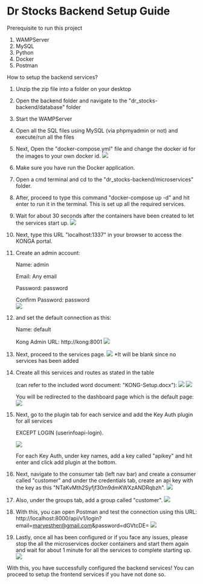 # Dr Stocks Backend Setup Guide
Prerequisite to run this project
1. WAMPServer
2. MySQL
3. Python
4. Docker
5. Postman

How to setup the backend services?
1. Unzip the zip file into a folder on your desktop
2. Open the backend folder and navigate to the "dr_stocks-backend/database" folder
3. Start the WAMPServer
4. Open all the SQL files using MySQL (via phpmyadmin or not) and execute/run all the files
4. Next, Open the "docker-compose.yml" file and change the docker id for the images to your own docker id.
![](./readme_img/docker_id.png)
4. Make sure you have run the Docker application.
5. Open a cmd terminal and cd to the "dr_stocks-backend/microservices" folder.
6. After, proceed to type this command "docker-compose up -d" and hit enter to run it in the terminal. This is set up all the required services. 
7. Wait for about 30 seconds after the containers have been created to let the services start up.
![](./readme_img/docker_con.png)
8. Next, type this URL "localhost:1337" in your browser to access the KONGA portal.
9. Create an admin account:

    Name: admin

    Email: Any email
    
    Password: password
    
    Confirm Password: password  
![](./readme_img/kong-admin.png)

10. and set the default connection as this:

    Name: default
    
    Kong Admin URL: http://kong:8001
![](./readme_img/kong-default.png)

11. Next, proceed to the services page.
![](./readme_img/kong-services.png)
*It will be blank since no services has been added
10. Create all this services and routes as stated in the table 

    (can refer to the included word document: "KONG-Setup.docx"):
    ![](./readme_img/Kong-Setup.png)
    ![](./readme_img/kong-services.png)
    
    You will be redirected to the dashboard page which is the default page:
    ![](./readme_img/kong-page.png)

11. Next, go to the plugin tab for each service and add the Key Auth plugin for all services 

    EXCEPT LOGIN (userinfoapi-login).

    ![](./readme_img/key-auth.png)
    
    For each Key Auth, under key names, add a key called "apikey" and hit enter and click add plugin at the bottom.
12. Next, navigate to the consumer tab (left nav bar) and create a consumer called "customer" and under the credentials tab, create an api key with the key as this "NTaKvMth2Syfjf30m9dmKWXzANDRqbzh".
![](./readme_img/consumer_api_key.png)

13. Also, under the groups tab, add a group called "customer".
![](./readme_img/consumer_grp.png)

14. With this, you can open Postman and test the connection using this URL: 
    http://localhost:8000/api/v1/login?email=maryesther@gmail.com&password=dGVtcDE=
![](./readme_img/postman_login.png)

15. Lastly, once all has been configured or if you face any issues, please stop the all the microservices docker containers and start them again and wait for about 1 minute for all the services to complete starting up.
![](./readme_img/docker_con.png)
    

With this, you have successfully configured the backend services! You can proceed to setup the frontend services if you have not done so.